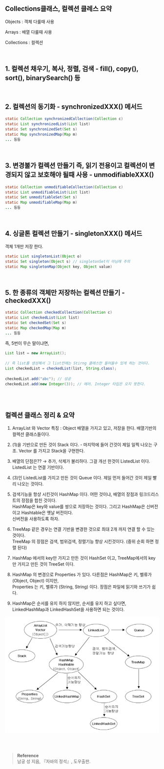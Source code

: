 ## Collections클래스, 컬렉션 클레스 요약

Objects : 객체 다룰때 사용

Arrays : 배열 다룰때 사용

Collections : 컬렉션


<br/>

## 1. 컬렉션 채우기, 복사, 정렬, 검색 - fill(), copy(), sort(), binarySearch() 등

<br/>

## 2. 컬렉션의 동기화 - synchronizedXXX() 메서드

```java
static Collection synchronizedCollection(Collection c)
static List synchronizedList(List list)
static Set synchronizedSet(Set s)
static Map synchronizedMap(Map m)
... 등등 
```

<br/>

## 3. 변경불가 컬렉션 만들기 즉, 읽기 전용이고 컬렉션이 변경되지 않고 보호해야 될때 사용  - unmodifiableXXX()

```java
static Collection unmodifiableCollection(Collection c)
static List unmodifiableList(List list)
static Set unmodifiableSet(Set s)
static Map unmodifiableMap(Map m)
... 등등 
```
<br/>

## 4. 싱글톤 컬렉션 만들기 - singletonXXX() 메서드
    
객체 1개만 저장 한다.
    

```java
static List singletonList(Object o)
static Set singleton(Object s) // singletonSet이 아님에 주의
static Map singletonMap(Object key, Object value)
```

<br/>

## 5. 한 종류의 객체만 저장하는 컬렉션 만들기 - checkedXXX()

```java
static Collection checkedCollection(Collection c)
static List checkedList(List list)
static Set checkedSet(Set s)
static Map checkedMap(Map m)
... 등등 
```

즉, 5번이 무슨 말이냐면,

```java
List list = new ArrayList();

// 즉 list를 생성해서 그 list안에는 Stirng 클래스만 들어올수 있게 하는 것이다.
List checkedList = checkedList(list, String.class); 

checkedList.add("abc"); // 성공
checkedList.add(new Integer(3)); // 에러. Integer 타입은 오지 못한다.
```

<br/><br/>

## 컬렉션 클래스 정리 & 요약

1. ArrayList 와 Vector 특징 : Object 배열을 가지고 있고, 저장을 한다. 배열기반의 컬렉션 클래스들이다.

2. (1)을 기반으로 만든 것이 Stack 이다. - 마지막에 들어 간것이 제일 일찍 나오는 구조. Vector 를 가지고 Stack을 구현한다.
3. 배열의 단점은?? → 추가, 삭제가 불리하다. 그걸 개선 한것이 ListedList 이다. ListedList 는 연결 기반이다. 
4. (3)인 ListedList를 가지고 만든 것이 Queue 이다. 제일 먼저 들어간 것이 제일 빨리 나오는 것이다. 
5. 검색기능을 항샹 시킨것이 HashMap 이다. 어떤 것이냐, 배열의 장점과 링크드리스트의 장점을 합친 것이다. <br/>HashMap은 key와 value를 쌍으로 저장하는 것이다. 그리고 HashMap은 신버전이고 Hashtable은 옛날 버전이다. <br/>신버전을 사용하도록 하자.
6. TreeMap 같은 경우는 연결 기반을 변경한 것으로 최대 2개 까지 연결 할 수 있는 것이다.<br/> TreeMap 의 장점은 검색, 범위검색, 정렬기능 향상 시킨것이다. (중위 순회 하면 정렬 된다)
7. HashMap 에서의 key만 가지고 만든 것이 HashSet 이고, TreeMap에서의 key만 가지고 만든 것이 TreeSet 이다.
8. HashMap 의 변경으로 Properties 가 있다. 다른점은 HashMap은 키, 벨류가 (Object, Object) 이지만,<br/> Properties 는 키, 벨류가 (String, String) 이다. 장점은 파일에 읽기와 쓰기가 쉽다.
9. HashMap은 순서를 유지 하지 않지만, 순서를 유지 하고 싶다면, LinkedHashMap과 LinkedHashSet을 사용하면 되는 것이다. 


![이미지](/programming/img/컬렉션정리.PNG)

<br/><br/>

>**Reference**
><br/>남궁 성 지음, 『자바의 정석』, 도우출판.
